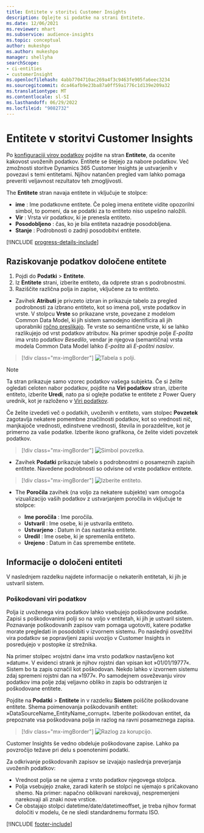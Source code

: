 ```yaml
---
title: Entitete v storitvi Customer Insights
description: Oglejte si podatke na strani Entitete.
ms.date: 12/06/2021
ms.reviewer: mhart
ms.subservice: audience-insights
ms.topic: conceptual
author: mukeshpo
ms.author: mukeshpo
manager: shellyha
searchScope:
- ci-entities
- customerInsight
ms.openlocfilehash: 4abb7704710ac269a4f3c9463fe905fa6eec3234
ms.sourcegitcommit: dca46afb9e23ba87a0ff59a1776c1d139e209a32
ms.translationtype: MT
ms.contentlocale: sl-SI
ms.lasthandoff: 06/29/2022
ms.locfileid: "9082732"
---
```

# <a name="entities-in-customer-insights"></a>Entitete v storitvi Customer Insights

Po [konfiguraciji virov podatkov](data-sources.md) pojdite na stran **Entitete**, da ocenite kakovost uvoženih podatkov. Entitete se štejejo za nabore podatkov. Več zmožnosti storitve Dynamics 365 Customer Insights je ustvarjenih v povezavi s temi entitetami. Njihov natančen pregled vam lahko pomaga preveriti veljavnost rezultatov teh zmogljivosti.

The **Entitete** stran navaja entitete in vključuje te stolpce:

- **ime** : Ime podatkovne entitete. Če poleg imena entitete vidite opozorilni simbol, to pomeni, da se podatki za to entiteto niso uspešno naložili.
- **Vir** : Vrsta vir podatkov, ki je prenesla entiteto.
- **Posodobljeno** : čas, ko je bila entiteta nazadnje posodobljena.
- **Stanje** : Podrobnosti o zadnji posodobitvi entitete.

[!INCLUDE [progress-details-include](includes/progress-details-pane.md)]

## <a name="explore-a-specific-entitys-data"></a>Raziskovanje podatkov določene entitete

1. Pojdi do **Podatki** > **Entitete**.
1. Iz **Entitete** strani, izberite entiteto, da odprete stran s podrobnostmi.  
1. Raziščite različna polja in zapise, vključene za to entiteto.

- Zavihek **Atributi** je privzeto izbran in prikazuje tabelo za pregled podrobnosti za izbrano entiteto, kot so imena polj, vrste podatkov in vrste. V stolpcu **Vrste** so prikazane vrste, povezane z modelom Common Data Model, ki jih sistem samodejno identificira ali jih uporabniki [ročno preslikajo](map-entities.md). Te vrste so semantične vrste, ki se lahko razlikujejo od vrst podatkov atributov. Na primer spodnje polje *E-pošta* ima vrsto podatkov *Besedilo*, vendar je njegova (semantična) vrsta modela Common Data Model lahko *E-pošta* ali *E-poštni naslov*.

> [!div class="mx-imgBorder"]
> ![Tabela s polji.](media/data-manager-entities-fields.PNG "Tabela s polji")

> [!NOTE]
> Ta stran prikazuje samo vzorec podatkov vašega subjekta. Če si želite ogledati celoten nabor podatkov, pojdite na **Viri podatkov** stran, izberite entiteto, izberite **Uredi**, nato pa si oglejte podatke te entitete z Power Query urednik, kot je razloženo v [Viri podatkov](data-sources.md).

Če želite izvedeti več o podatkih, uvoženih v entiteto, vam stolpec **Povzetek** zagotavlja nekatere pomembne značilnosti podatkov, kot so vrednosti nič, manjkajoče vrednosti, edinstvene vrednosti, števila in porazdelitve, kot je primerno za vaše podatke. Izberite ikono grafikona, če želite videti povzetek podatkov.

> [!div class="mx-imgBorder"]
> ![Simbol povzetka.](media/data-manager-entities-summary.png "Tabela s povzetkom podatkov")

- Zavihek **Podatki** prikazuje tabelo s podrobnostmi o posameznih zapisih entitete. Navedene podrobnosti so odvisne od vrste podatkov entitete.

> [!div class="mx-imgBorder"]
> ![Izberite entiteto.](media/data-manager-entities-data.png "Izberite entiteto")

- The **Poročila** zavihek (na voljo za nekatere subjekte) vam omogoča vizualizacijo vaših podatkov z ustvarjanjem poročila in vključuje te stolpce:

  - **Ime poročila** : Ime poročila.
  - **Ustvaril** : Ime osebe, ki je ustvarila entiteto.
  - **Ustvarjeno** : Datum in čas nastanka entitete.
  - **Uredil** : Ime osebe, ki je spremenila entiteto.
  - **Urejeno** : Datum in čas spremembe entitete. 

## <a name="entity-specific-information"></a>Informacije o določeni entiteti

V naslednjem razdelku najdete informacije o nekaterih entitetah, ki jih je ustvaril sistem.

### <a name="corrupted-data-sources"></a>Poškodovani viri podatkov

Polja iz uvoženega vira podatkov lahko vsebujejo poškodovane podatke. Zapisi s poškodovanimi polji so na voljo v entitetah, ki jih je ustvaril sistem. Poznavanje poškodovanih zapisov vam pomaga ugotoviti, katere podatke morate pregledati in posodobiti v izvornem sistemu. Po naslednji osvežitvi vira podatkov se popravljeni zapisi uvozijo v Customer Insights in posredujejo v postopke iz strežnika. 

Na primer stolpec »rojstni dan« ima vrsto podatkov nastavljeno kot »datum«. V evidenci strank je njihov rojstni dan vpisan kot »01/01/19777«. Sistem bo ta zapis označil kot poškodovan. Nekdo lahko v izvornem sistemu zdaj spremeni rojstni dan na »1977«. Po samodejnem osveževanju virov podatkov ima polje zdaj veljavno obliko in zapis bo odstranjen iz poškodovane entitete. 

Pojdite na **Podatki** > **Entitete** in v razdelku **Sistem** poiščite poškodovane entitete. Shema poimenovanja poškodovanih entitet: »DataSourceName_EntityName_corrupt«. Izberite poškodovan entitet, da prepoznate vsa poškodovana polja in razlog na ravni posameznega zapisa.
> [!div class="mx-imgBorder"]
> ![Razlog za korupcijo.](media/corruption-reason.png "Razlog za korupcijo")

Customer Insights še vedno obdeluje poškodovane zapise. Lahko pa povzročijo težave pri delu s poenotenimi podatki.

Za odkrivanje poškodovanih zapisov se izvajajo naslednja preverjanja uvoženih podatkov: 

- Vrednost polja se ne ujema z vrsto podatkov njegovega stolpca.
- Polja vsebujejo znake, zaradi katerih se stolpci ne ujemajo s pričakovano shemo. Na primer: napačno oblikovani narekovaji, nespremenjeni narekovaji ali znaki nove vrstice.
- Če obstajajo stolpci datetime/date/datetimeoffset, je treba njihov format določiti v modelu, če ne sledi standardnemu formatu ISO.


[!INCLUDE [footer-include](includes/footer-banner.md)]
